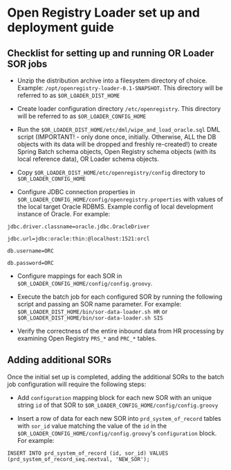 # Open Registry Loader set up and deployment guide

## Checklist for setting up and running OR Loader SOR jobs

* Unzip the distribution archive into a filesystem directory of choice. Example: `/opt/openregistry-loader-0.1-SNAPSHOT`. This directory will be referred to as `$OR_LOADER_DIST_HOME`

* Create loader configuration directory `/etc/openregistry`. This directory will be referred to as `$OR_LOADER_CONFIG_HOME`

* Run the `$OR_LOADER_DIST_HOME/etc/dml/wipe_and_load_oracle.sql` DML script (IMPORTANT! - only done once, initially.
Otherwise, ALL the DB objects with its data will be dropped and freshly re-created!) to create Spring Batch schema
objects, Open Registry schema objects (with its local reference data), OR Loader schema objects.

* Copy `$OR_LOADER_DIST_HOME/etc/openregistry/config` directory to `$OR_LOADER_CONFIG_HOME`

* Configure JDBC connection properties in `$OR_LOADER_CONFIG_HOME/config/openregistry.properties` with values of the local target Oracle RDBMS. Example config of local development instance of Oracle. For example:
	
`jdbc.driver.classname=oracle.jdbc.OracleDriver`

`jdbc.url=jdbc:oracle:thin:@localhost:1521:orcl`

`db.username=ORC`

`db.password=ORC`

* Configure mappings for each SOR in `$OR_LOADER_CONFIG_HOME/config/config.groovy`.

* Execute the batch job for each configured SOR by running the following script and passing an SOR name parameter. For example: `$OR_LOADER_DIST_HOME/bin/sor-data-loader.sh HR` or `$OR_LOADER_DIST_HOME/bin/sor-data-loader.sh SIS` 

* Verify the correctness of the entire inbound data from HR processing by examining Open Registry `PRS_*` and `PRC_*` tables.

## Adding additional SORs

Once the initial set up is completed, adding the additional SORs to the batch job configuration will require the following steps:

* Add `configuration` mapping block for each new SOR with an unique string `id` of that SOR to `$OR_LOADER_CONFIG_HOME/config/config.groovy`

* Insert a row of data for each new SOR into `prd_system_of_record` tables with `sor_id` value matching the value of the `id` in the `$OR_LOADER_CONFIG_HOME/config/config.groovy`'s `configuration` block. For example:

`INSERT INTO prd_system_of_record (id, sor_id) VALUES (prd_system_of_record_seq.nextval, 'NEW_SOR');`






